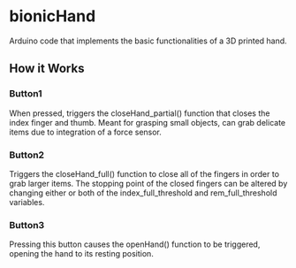 # bionicHand

Arduino code that implements the basic functionalities of a 3D printed hand.

## How it Works

### Button1

When pressed, triggers the closeHand_partial() function that closes the index finger and thumb. Meant for grasping small objects, can grab delicate items due to integration of a force sensor.

### Button2

Triggers the closeHand_full() function to close all of the fingers in order to grab larger items. The stopping point of the closed fingers can be altered by changing either or both of the index_full_threshold and rem_full_threshold variables.

### Button3

Pressing this button causes the openHand() function to be triggered, opening the hand to its resting position.
